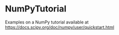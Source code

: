 # NumPyTutorial
Examples on a NumPy tutorial available at https://docs.scipy.org/doc/numpy/user/quickstart.html
